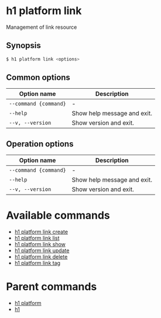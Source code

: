 
# h1 platform link

Management of link resource

## Synopsis

```bash
$ h1 platform link <options>
```

## Common options

| Option name               | Description                 |
| ------------------------- | --------------------------- |
| ```--command {command}``` | -                           |
| ```--help```              | Show help message and exit. |
| ```--v, --version```      | Show version and exit.      |

## Operation options

| Option name               | Description                 |
| ------------------------- | --------------------------- |
| ```--command {command}``` | -                           |
| ```--help```              | Show help message and exit. |
| ```--v, --version```      | Show version and exit.      |

# Available commands

* [h1 platform link create](./create/README.md)
* [h1 platform link list](./list/README.md)
* [h1 platform link show](./show/README.md)
* [h1 platform link update](./update/README.md)
* [h1 platform link delete](./delete/README.md)
* [h1 platform link tag](./tag/README.md)

# Parent commands

* [h1 platform](./../README.md)
* [h1](./../../README.md)
